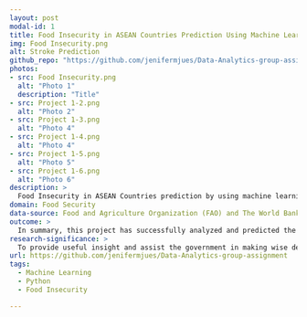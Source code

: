 ```yaml
---
layout: post
modal-id: 1
title: Food Insecurity in ASEAN Countries Prediction Using Machine Learning (ML)
img: Food Insecurity.png
alt: Stroke Prediction
github_repo: "https://github.com/jenifermjues/Data-Analytics-group-assignment"
photos:
- src: Food Insecurity.png
  alt: "Photo 1"
  description: "Title"
- src: Project 1-2.png
  alt: "Photo 2"
- src: Project 1-3.png
  alt: "Photo 4"
- src: Project 1-4.png
  alt: "Photo 4"
- src: Project 1-5.png
  alt: "Photo 5"
- src: Project 1-6.png
  alt: "Photo 6"  
description: >
  Food Insecurity in ASEAN Countries prediction by using machine learning (ML)
domain: Food Security
data-source: Food and Agriculture Organization (FAO) and The World Bank data
outcome: >
  In summary, this project has successfully analyzed and predicted the impact of food insecurity (FI) in ASEAN countries, in addition to helping countries other than ASEAN to analyze their own food insecurity and predict food insecurity.
research-significance: >
  To provide useful insight and assist the government in making wise decisions and strategies to reduce food insecurity.
url: https://github.com/jenifermjues/Data-Analytics-group-assignment
tags:
  - Machine Learning
  - Python
  - Food Insecurity

---
```

